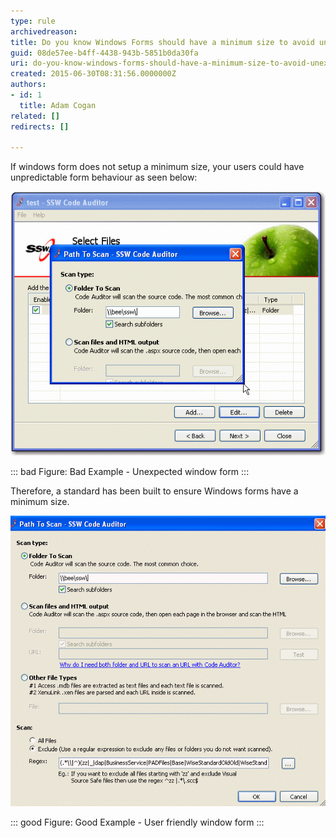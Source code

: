 ```yaml
---
type: rule
archivedreason: 
title: Do you know Windows Forms should have a minimum size to avoid unexpected UI behavior
guid: 08de57ee-b4ff-4438-943b-5851b0da30fa
uri: do-you-know-windows-forms-should-have-a-minimum-size-to-avoid-unexpected-ui-behavior
created: 2015-06-30T08:31:56.0000000Z
authors:
- id: 1
  title: Adam Cogan
related: []
redirects: []

---
```


If windows form does not setup a minimum size, your users could have unpredictable form behaviour as seen below:

![](../../assets/Bugsize.gif)

::: bad
Figure: Bad Example - Unexpected window form
:::




<!--endintro-->

Therefore, a standard has been built to ensure Windows forms have a minimum size.

![](../../assets/Minisize.gif)

::: good
Figure: Good Example - User friendly window form
:::
